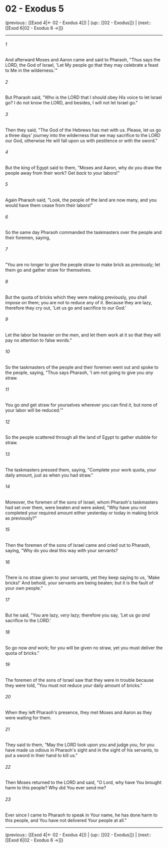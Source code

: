 # 02 - Exodus 5

(previous:: [[Exod 4|← 02 - Exodus 4]]) | (up:: [[02 - Exodus]]) | (next:: [[Exod 6|02 - Exodus 6 →]])

***


###### 1 
And afterward Moses and Aaron came and said to Pharaoh, "Thus says the LORD, the God of Israel, 'Let My people go that they may celebrate a feast to Me in the wilderness.'" 

###### 2 
But Pharaoh said, "Who is the LORD that I should obey His voice to let Israel go? I do not know the LORD, and besides, I will not let Israel go." 

###### 3 
Then they said, "The God of the Hebrews has met with us. Please, let us go a three days' journey into the wilderness that we may sacrifice to the LORD our God, otherwise He will fall upon us with pestilence or with the sword." 

###### 4 
But the king of Egypt said to them, "Moses and Aaron, why do you draw the people away from their work? Get _back_ to your labors!" 

###### 5 
Again Pharaoh said, "Look, the people of the land are now many, and you would have them cease from their labors!" 

###### 6 
So the same day Pharaoh commanded the taskmasters over the people and their foremen, saying, 

###### 7 
"You are no longer to give the people straw to make brick as previously; let them go and gather straw for themselves. 

###### 8 
But the quota of bricks which they were making previously, you shall impose on them; you are not to reduce any of it. Because they are lazy, therefore they cry out, 'Let us go and sacrifice to our God.' 

###### 9 
Let the labor be heavier on the men, and let them work at it so that they will pay no attention to false words." 

###### 10 
So the taskmasters of the people and their foremen went out and spoke to the people, saying, "Thus says Pharaoh, 'I am not going to give you _any_ straw. 

###### 11 
You go _and_ get straw for yourselves wherever you can find _it_, but none of your labor will be reduced.'" 

###### 12 
So the people scattered through all the land of Egypt to gather stubble for straw. 

###### 13 
The taskmasters pressed them, saying, "Complete your work quota, _your_ daily amount, just as when you had straw." 

###### 14 
Moreover, the foremen of the sons of Israel, whom Pharaoh's taskmasters had set over them, were beaten and were asked, "Why have you not completed your required amount either yesterday or today in making brick as previously?" 

###### 15 
Then the foremen of the sons of Israel came and cried out to Pharaoh, saying, "Why do you deal this way with your servants? 

###### 16 
There is no straw given to your servants, yet they keep saying to us, 'Make bricks!' And behold, your servants are being beaten; but it is the fault of your _own_ people." 

###### 17 
But he said, "You are lazy, _very_ lazy; therefore you say, 'Let us go _and_ sacrifice to the LORD.' 

###### 18 
So go now _and_ work; for you will be given no straw, yet you must deliver the quota of bricks." 

###### 19 
The foremen of the sons of Israel saw that they were in trouble because they were told, "You must not reduce _your_ daily amount of bricks." 

###### 20 
When they left Pharaoh's presence, they met Moses and Aaron as they were waiting for them. 

###### 21 
They said to them, "May the LORD look upon you and judge _you_, for you have made us odious in Pharaoh's sight and in the sight of his servants, to put a sword in their hand to kill us." 

###### 22 
Then Moses returned to the LORD and said, "O Lord, why have You brought harm to this people? Why did You ever send me? 

###### 23 
Ever since I came to Pharaoh to speak in Your name, he has done harm to this people, and You have not delivered Your people at all."

***

(previous:: [[Exod 4|← 02 - Exodus 4]]) | (up:: [[02 - Exodus]]) | (next:: [[Exod 6|02 - Exodus 6 →]])
